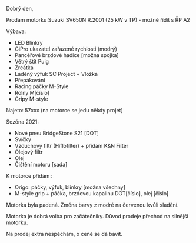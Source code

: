 Dobrý den,

Prodám motorku Suzuki SV650N R.2001 (25 kW v TP) - možné řídit s ŘP A2

Výbava:
- LED Blinkry
- GiPro ukazatel zařazené rychlosti (modrý)
- Pancéřové brzdové hadice [možna spojka]
- Větrý štít Puig
- Zrcátka
- Laděný výfuk SC Project + Vložka
- Přepákování
- Racing páčky M-Style
- Rolny M[číslo]
- Gripy M-style

Najeto: 57xxx (na motorce se jedu někdy projet)

Sezóna 2021:
- Nové pneu BridgeStone S21 [DOT]
- Svíčky
- Vzduchový filtr (Hiflofilter) + přidám K&N Filter 
- Olejový filtr
- Olej
- Čištění motoru [sada]

K motorce přidám :
- Origo: páčky, výfuk, blinkry [možna všechny]
- M-style grip + páčka, brzdovou kapalinu DOT[číslo], olej [čislo]

Motorka byla padená. Změna barvy z modré na červenou kvůli sladění.

Motorka je dobrá volba pro začátečníky. Důvod prodeje přechod na silnější motorku.

Na prodej extra nespěchám, o ceně se dá bavit.
